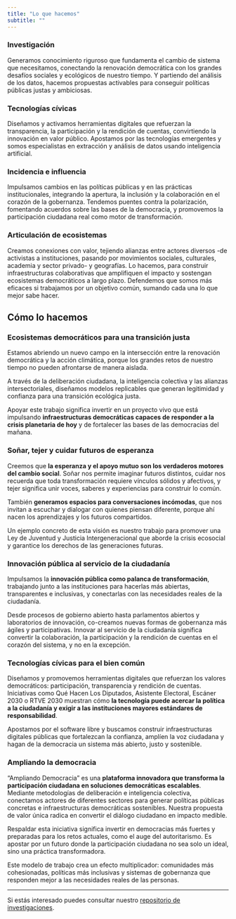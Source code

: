 ```yaml
---
title: "Lo que hacemos"
subtitle: ""
---
```


<md-content>

### Investigación
Generamos conocimiento riguroso que fundamenta el cambio de sistema que necesitamos, conectando la renovación democrática con los grandes desafíos sociales y ecológicos de nuestro tiempo. Y partiendo del análisis de los datos, hacemos propuestas activables para conseguir políticas públicas justas y ambiciosas.

### Tecnologías cívicas
Diseñamos y activamos herramientas digitales que refuerzan la transparencia, la participación y la rendición de cuentas, convirtiendo la innovación en valor público. Apostamos por las tecnologías emergentes y somos especialistas en extracción y análisis de datos usando inteligencia artificial.

### Incidencia e influencia
Impulsamos cambios en las políticas públicas y en las prácticas institucionales, integrando la apertura, la inclusión y la colaboración en el corazón de la gobernanza. Tendemos puentes contra la polarización, fomentando acuerdos sobre las bases de la democracia, y promovemos la participación ciudadana real como motor de transformación.

### Articulación de ecosistemas
Creamos conexiones con valor, tejiendo alianzas entre actores diversos -de activistas a instituciones, pasando por movimientos sociales, culturales, academia y sector privado- y geografías. Lo hacemos, para construir infraestructuras colaborativas que amplifiquen el impacto y sostengan ecosistemas democráticos a largo plazo. Defendemos que somos más eficaces si trabajamos por un objetivo común, sumando cada una lo que mejor sabe hacer.


## Cómo lo hacemos

### Ecosistemas democráticos para una transición justa
Estamos abriendo un nuevo campo en la intersección entre la renovación democrática y la acción climática, porque los grandes retos de nuestro tiempo no pueden afrontarse de manera aislada. 

A través de la deliberación ciudadana, la inteligencia colectiva y las alianzas intersectoriales, diseñamos modelos replicables que generan legitimidad y confianza para una transición ecológica justa. 

Apoyar este trabajo significa invertir en un proyecto vivo que está impulsando **infraestructuras democráticas capaces de responder a la crisis planetaria de hoy** y de fortalecer las bases de las democracias del mañana.

### Soñar, tejer y cuidar futuros de esperanza
Creemos que **la esperanza y el apoyo mutuo son los verdaderos motores del cambio social**. Soñar nos permite imaginar futuros distintos, cuidar nos recuerda que toda transformación requiere vínculos sólidos y afectivos, y tejer significa unir voces, saberes y experiencias para construir lo común.

También **generamos espacios para conversaciones incómodas**, que nos invitan a escuchar y dialogar con quienes piensan diferente, porque ahí nacen los aprendizajes y los futuros compartidos.

Un ejemplo concreto de esta visión es nuestro trabajo para promover una Ley de Juventud y Justicia Intergeneracional que aborde la crisis ecosocial y garantice los derechos de las generaciones futuras.

### Innovación pública al servicio de la ciudadanía
Impulsamos la **innovación pública como palanca de transformación**, trabajando junto a las instituciones para hacerlas más abiertas, transparentes e inclusivas, y conectarlas con las necesidades reales de la ciudadanía.

Desde procesos de gobierno abierto hasta parlamentos abiertos y laboratorios de innovación, co-creamos nuevas formas de gobernanza más ágiles y participativas. Innovar al servicio de la ciudadanía significa convertir la colaboración, la participación y la rendición de cuentas en el corazón del sistema, y no en la excepción.

### Tecnologías cívicas para el bien común
Diseñamos y promovemos herramientas digitales que refuerzan los valores democráticos: participación, transparencia y rendición de cuentas. Iniciativas como Qué Hacen Los Diputados, Asistente Electoral, Escáner 2030 o RTVE 2030 muestran cómo **la tecnología puede acercar la política a la ciudadanía y exigir a las instituciones mayores estándares de responsabilidad**.

Apostamos por el software libre y buscamos construir infraestructuras digitales públicas que fortalezcan la confianza, amplíen la voz ciudadana y hagan de la democracia un sistema más abierto, justo y sostenible.

### Ampliando la democracia
“Ampliando Democracia” es una **plataforma innovadora que transforma la participación ciudadana en soluciones democráticas escalables**. Mediante metodologías de deliberación e inteligencia colectiva, conectamos actores de diferentes sectores para generar políticas públicas concretas e infraestructuras democráticas sostenibles. Nuestra propuesta de valor única radica en convertir el diálogo ciudadano en impacto medible.

Respaldar esta iniciativa significa invertir en democracias más fuertes y preparadas para los retos actuales, como el auge del autoritarismo. Es apostar por un futuro donde la participación ciudadana no sea solo un ideal, sino una práctica transformadora.

Este modelo de trabajo crea un efecto multiplicador: comunidades más cohesionadas, políticas más inclusivas y sistemas de gobernanza que responden mejor a las necesidades reales de las personas.

---

Si estás interesado puedes consultar nuestro <a href="/investigaciones">repositorio de investigaciones</a>.

</md-content>

